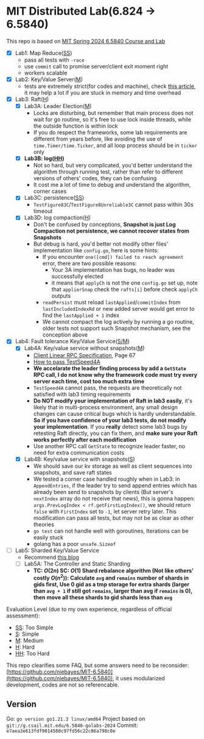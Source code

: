 # MIT Distributed Lab(6.824 $\rightarrow$ 6.5840)

This repo is based on [MIT Spring 2024 6.5840 Course and Lab](https://pdos.csail.mit.edu/6.824/)

- [x] Lab1: Map Reduce(<ins>SS</ins>)
    - pass all tests with `-race`
    - use `commit` call to promise server/client exit moment right
    - workers scalable
- [x] Lab2: Key/Value Server(<ins>M</ins>)
    - tests are extremely strict(for codes and machine), check [this article](https://juejin.cn/post/7332852200937898035), it may help a lot if you are stuck in memory and time overhead
- [x] Lab3: Raft(<ins>H</ins>)
    - [x] Lab3A: Leader Election(<ins>M</ins>)
        - Locks are disturbing, but remember that main process does not wait for go routine, so it's free to use lock inside threads, while the outside function is within lock
        - If you do respect the frameworks, some lab requirements are different from years before, like avoiding the use of `time.Timer/time.Ticker`, and all loop process should be in `ticker` only
    - [x] **Lab3B: log(<ins>HH</ins>)**
        - Not so hard, but very complicated, you'd better understand the algorithm through running test, rather than refer to different versions of others' codes, they can be confusing
        - It cost me a lot of time to debug and understand the algorithm, corner cases
    - [x] Lab3C: persistence(<ins>SS</ins>)
        - `TestFigure83C`/`TestFigure8Unreliable3C` cannot pass within 30s timeout
    - [x] Lab3D: log compaction(<ins>H</ins>)
        - Don't be confused by conceptions, **Snapshot is just Log Compaction not persistence, we cannot recover states from Snapshots**
        - But debug is hard, you'd better not modify other files' implementation like `config.go`, here is some hints:
            - If you encounter `one([cmd]) failed to reach agreement` error, there are two possible reasons:
                - Your 3A implementation has bugs, no leader was successfully elected
                - it means that `applyCh` is not the one `config.go` set up, note that `applierSnap` check the `rafts[i]` before check `applyCh` outputs
            - `readPersist` must reload `lastApplied`/`commitIndex` from `lastIncludedIndexRd` or new added server would get error to find the `lastApplied + 1` index
            - We cannot compact the log actively by running a go routine, older tests not support such Snapshot mechanism, see the conception above
- [x] Lab4: Fault tolerance Key/Value Service(<ins>S/M</ins>)
    - [x] Lab4A: Key/value service without snapshots(<ins>M</ins>)
        - [Client Linear RPC Specification](https://web.stanford.edu/~ouster/cgi-bin/papers/OngaroPhD.pdf), Page 67
        - [How to pass TestSpeed4A](https://github.com/niebayes/MIT-6.5840/tree/no_logging?tab=readme-ov-file#如何通过testspeed3a测试)
        - **We accelarate the leader finding process by add a `GetState` RPC call, I do not know why the framework code must try every server each time, cost too much extra time**
        - `TestSpeed4A` cannot pass, the requests are theoretically not satisfied with lab3 timing requirements
        - **Do NOT modify your implementation of Raft in lab3 easily**, it's likely that in multi-process environment, any small design changes can cause critical bugs which is hardly understandable. **So if you have confidence of your lab3 tests, do not modify your implementation**. If you **really** detect some lab3 bugs by retesting Raft directly, you can fix them, and **make sure your Raft works perfectly after each modification**
        - Use another RPC call `GetState` to recognize leader faster, no need for extra communication costs
    - [x] Lab4B: Key/value service with snapshots(<ins>S</ins>)
        - We should save our kv storage as well as client sequences into snapshots, and save raft states
        - We tested a corner case handled roughly when in Lab3: in `AppendEntries`, if the leader try to send append entries which has already been send to snapshots by clients (But server's `nextIndex` array do not receive that news), this is gonna happen: `args.PrevLogIndex < rf.getFirstLogIndex()`, we should return `false` with `FirstIndex` set to `-1`, let server retry later. This modification can pass all tests, but may not be as clear as other theories
        - `go test` can not handle well with goroutines, Iterations can be easily stuck
        - golang has a poor `unsafe.Sizeof`
- [ ] Lab5: Sharded Key/Value Service
    - Recommend [this blog](https://www.cnblogs.com/pxlsdz/p/15685837.html)
    - [ ] Lab5A: The Controller and Static Sharding
        - **TC: $O(2n)$ SC: $O(1)$ Shard rebalance algorithm (Not like others' costly $O(n^2)$): Calculate `avg` and `remains` number of shards in gids first, Use 0 gid as a tmp storage for extra shards (larger than `avg + 1` if still got `remains`, larger than avg if `remains` is 0), then move all these shards to gid shards less than `avg`**
 
Evaluation Level (due to my own experience, regardless of official assessment):

- <ins>SS</ins>: Too Simple
- <ins>S</ins>: Simple
- <ins>M</ins>: Medium
- <ins>H</ins>: Hard
- <ins>HH</ins>: Too Hard

This repo clearifies some FAQ, but some answers need to be reconsider: [https://github.com/niebayes/MIT-6.5840](https://github.com/niebayes/MIT-6.5840), it uses modularized development, codes are not so referencable.

## Version

Go: `go version go1.21.3 linux/amd64`
Project based on `git://g.csail.mit.edu/6.5840-golabs-2024` Commit: `e7aea3e613fdf9814580c97fd56c22c86a798c0e`